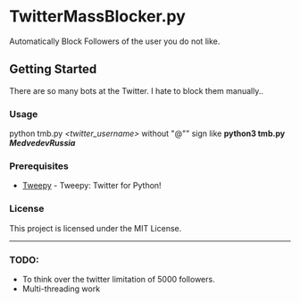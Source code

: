 # TwitterMassBlocker.py

Automatically Block Followers of the user you do not like.

## Getting Started

There are so many bots at the Twitter. I hate to block them manually..

### Usage

python tmb.py *<twitter_username>* without "@"" sign
like __python3 tmb.py *MedvedevRussia*__

### Prerequisites

* [Tweepy](https://github.com/tweepy/tweepy) - Tweepy: Twitter for Python!

### License

This project is licensed under the MIT License.

---
### TODO: 
* To think over the twitter limitation of 5000 followers.
* Multi-threading work